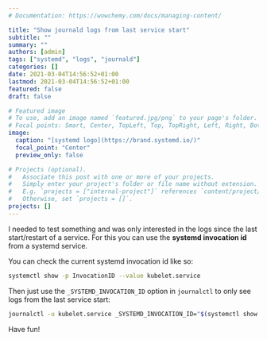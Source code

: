```yaml
---
# Documentation: https://wowchemy.com/docs/managing-content/

title: "Show journald logs from last service start"
subtitle: ""
summary: ""
authors: [admin]
tags: ["systemd", "logs", "journald"]
categories: []
date: 2021-03-04T14:56:52+01:00
lastmod: 2021-03-04T14:56:52+01:00
featured: false
draft: false

# Featured image
# To use, add an image named `featured.jpg/png` to your page's folder.
# Focal points: Smart, Center, TopLeft, Top, TopRight, Left, Right, BottomLeft, Bottom, BottomRight.
image:
  caption: "[systemd logo](https://brand.systemd.io/)"
  focal_point: "Center"
  preview_only: false

# Projects (optional).
#   Associate this post with one or more of your projects.
#   Simply enter your project's folder or file name without extension.
#   E.g. `projects = ["internal-project"]` references `content/project/deep-learning/index.md`.
#   Otherwise, set `projects = []`.
projects: []
---
```


I needed to test something and was only interested in the logs since the last start/restart of a service.
For this you can use the **systemd invocation id** from a systemd service.

<!--more-->

You can check the current systemd invocation id like so:

```bash
systemctl show -p InvocationID --value kubelet.service
```

Then just use the `_SYSTEMD_INVOCATION_ID` option in `journalctl` to only see logs from the last service start:

```bash
journalctl -u kubelet.service _SYSTEMD_INVOCATION_ID="$(systemctl show -p InvocationID --value kubelet.service)"
```

Have fun!
